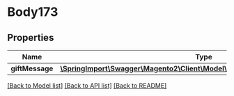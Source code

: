 # Body173

## Properties
Name | Type | Description | Notes
------------ | ------------- | ------------- | -------------
**giftMessage** | [**\SpringImport\Swagger\Magento2\Client\Model\GiftMessageDataMessageInterface**](GiftMessageDataMessageInterface.md) |  | 

[[Back to Model list]](../README.md#documentation-for-models) [[Back to API list]](../README.md#documentation-for-api-endpoints) [[Back to README]](../README.md)


